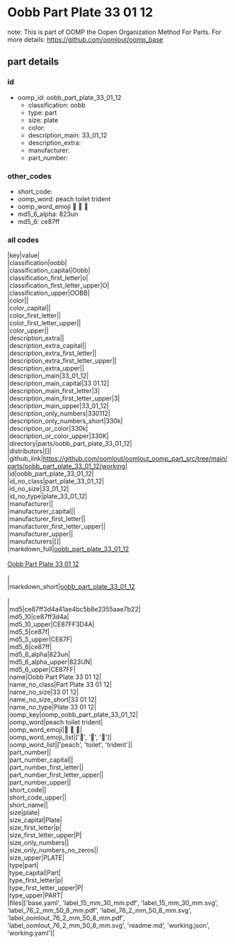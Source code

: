 # Oobb Part Plate 33 01 12  

note: This is part of OOMP the Oopen Organization Method For Parts. For more details: https://github.com/oomlout/oomp_base

##  part details





### id
* oomp_id: oobb_part_plate_33_01_12
  * classification: oobb
  * type: part
  * size: plate
  * color: 
  * description_main: 33_01_12
  * description_extra: 
  * manufacturer: 
  * part_number: 

### other_codes
* short_code: 
* oomp_word: peach toilet trident
* oomp_word_emoji :peach: :toilet: :trident:
* md5_6_alpha: 823un
* md5_6: ce87ff

### all codes 
|key|value|  
|classification|oobb|  
|classification_capital|Oobb|  
|classification_first_letter|o|  
|classification_first_letter_upper|O|  
|classification_upper|OOBB|  
|color||  
|color_capital||  
|color_first_letter||  
|color_first_letter_upper||  
|color_upper||  
|description_extra||  
|description_extra_capital||  
|description_extra_first_letter||  
|description_extra_first_letter_upper||  
|description_extra_upper||  
|description_main|33_01_12|  
|description_main_capital|33 01.12|  
|description_main_first_letter|3|  
|description_main_first_letter_upper|3|  
|description_main_upper|33_01_12|  
|description_only_numbers|330112|  
|description_only_numbers_short|330k|  
|description_or_color|330k|  
|description_or_color_upper|330K|  
|directory|parts/oobb_part_plate_33_01_12|  
|distributors|[]|  
|github_link|https://github.com/oomlout/oomlout_oomp_part_src/tree/main/parts/oobb_part_plate_33_01_12/working|  
|id|oobb_part_plate_33_01_12|  
|id_no_class|part_plate_33_01_12|  
|id_no_size|33_01_12|  
|id_no_type|plate_33_01_12|  
|manufacturer||  
|manufacturer_capital||  
|manufacturer_first_letter||  
|manufacturer_first_letter_upper||  
|manufacturer_upper||  
|manufacturers|[]|  
|markdown_full|[oobb_part_plate_33_01_12](https://github.com/oomlout/oomlout_oomp_part_src/tree/main/parts/oobb_part_plate_33_01_12/working)<br>[](https://github.com/oomlout/oomlout_oomp_part_src/tree/main/parts/oobb_part_plate_33_01_12/working)<br>[Oobb Part Plate 33 01 12](https://github.com/oomlout/oomlout_oomp_part_src/tree/main/parts/oobb_part_plate_33_01_12/working)<br><br>|  
|markdown_short|[oobb_part_plate_33_01_12](https://github.com/oomlout/oomlout_oomp_part_src/tree/main/parts/oobb_part_plate_33_01_12/working)<br><br>|  
|md5|ce87ff3d4a41ae4bc5b8e2355aae7b22|  
|md5_10|ce87ff3d4a|  
|md5_10_upper|CE87FF3D4A|  
|md5_5|ce87f|  
|md5_5_upper|CE87F|  
|md5_6|ce87ff|  
|md5_6_alpha|823un|  
|md5_6_alpha_upper|823UN|  
|md5_6_upper|CE87FF|  
|name|Oobb Part Plate 33 01 12|  
|name_no_class|Part Plate 33 01 12|  
|name_no_size|33 01 12|  
|name_no_size_short|33 01 12|  
|name_no_type|Plate 33 01 12|  
|oomp_key|oomp_oobb_part_plate_33_01_12|  
|oomp_word|peach toilet trident|  
|oomp_word_emoji|:peach: :toilet: :trident:|  
|oomp_word_emoji_list|[':peach:', ':toilet:', ':trident:']|  
|oomp_word_list|['peach', 'toilet', 'trident']|  
|part_number||  
|part_number_capital||  
|part_number_first_letter||  
|part_number_first_letter_upper||  
|part_number_upper||  
|short_code||  
|short_code_upper||  
|short_name||  
|size|plate|  
|size_capital|Plate|  
|size_first_letter|p|  
|size_first_letter_upper|P|  
|size_only_numbers||  
|size_only_numbers_no_zeros||  
|size_upper|PLATE|  
|type|part|  
|type_capital|Part|  
|type_first_letter|p|  
|type_first_letter_upper|P|  
|type_upper|PART|  
|files|['base.yaml', 'label_15_mm_30_mm.pdf', 'label_15_mm_30_mm.svg', 'label_76_2_mm_50_8_mm.pdf', 'label_76_2_mm_50_8_mm.svg', 'label_oomlout_76_2_mm_50_8_mm.pdf', 'label_oomlout_76_2_mm_50_8_mm.svg', 'readme.md', 'working.json', 'working.yaml']|  
